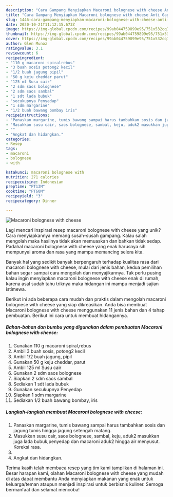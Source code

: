 ```yaml
---
description: "Cara Gampang Menyiapkan Macaroni bolognese with cheese Anti Gagal"
title: "Cara Gampang Menyiapkan Macaroni bolognese with cheese Anti Gagal"
slug: 1446-cara-gampang-menyiapkan-macaroni-bolognese-with-cheese-anti-gagal
date: 2020-10-21T11:12:15.673Z
image: https://img-global.cpcdn.com/recipes/99ab044759899e95/751x532cq70/macaroni-bolognese-with-cheese-foto-resep-utama.jpg
thumbnail: https://img-global.cpcdn.com/recipes/99ab044759899e95/751x532cq70/macaroni-bolognese-with-cheese-foto-resep-utama.jpg
cover: https://img-global.cpcdn.com/recipes/99ab044759899e95/751x532cq70/macaroni-bolognese-with-cheese-foto-resep-utama.jpg
author: Glen Munoz
ratingvalue: 3.1
reviewcount: 6
recipeingredient:
- "110 g macaroni spiralrebus"
- "3 buah sosis potong2 kecil"
- "1/2 buah jagung pipil"
- "50 g keju cheddar parut"
- "125 ml Susu cair"
- "2 sdm saos bolognese"
- "2 sdm saos sambal"
- "1 sdt lada bubuk"
- "secukupnya Penyedap"
- "1 sdm margarine"
- "1/2 buah bawang bombay iris"
recipeinstructions:
- "Panaskan margarine, tumis bawang sampai harus tambahkan sosis dan jagung tumis hingga jagung setengah matang."
- "Masukkan susu cair, saos bolognese, sambal, keju, aduk2 masukkan juga lada bubuk,penyedap dan macaroni aduk2 hingga air menyusut. Koreksi rasa."
- ""
- "Angkat dan hidangkan."
categories:
- Resep
tags:
- macaroni
- bolognese
- with

katakunci: macaroni bolognese with 
nutrition: 271 calories
recipecuisine: Indonesian
preptime: "PT13M"
cooktime: "PT60M"
recipeyield: "3"
recipecategory: Dinner

---
```



![Macaroni bolognese with cheese](https://img-global.cpcdn.com/recipes/99ab044759899e95/751x532cq70/macaroni-bolognese-with-cheese-foto-resep-utama.jpg)

Lagi mencari inspirasi resep macaroni bolognese with cheese yang unik? Cara menyiapkannya memang susah-susah gampang. Kalau salah mengolah maka hasilnya tidak akan memuaskan dan bahkan tidak sedap. Padahal macaroni bolognese with cheese yang enak harusnya sih mempunyai aroma dan rasa yang mampu memancing selera kita.



Banyak hal yang sedikit banyak berpengaruh terhadap kualitas rasa dari macaroni bolognese with cheese, mulai dari jenis bahan, kedua pemilihan bahan segar sampai cara mengolah dan menyajikannya. Tak perlu pusing kalau ingin menyiapkan macaroni bolognese with cheese enak di rumah, karena asal sudah tahu triknya maka hidangan ini mampu menjadi sajian istimewa.


Berikut ini ada beberapa cara mudah dan praktis dalam mengolah macaroni bolognese with cheese yang siap dikreasikan. Anda bisa membuat Macaroni bolognese with cheese menggunakan 11 jenis bahan dan 4 tahap pembuatan. Berikut ini cara untuk membuat hidangannya.

<!--inarticleads1-->

##### Bahan-bahan dan bumbu yang digunakan dalam pembuatan Macaroni bolognese with cheese:

1. Gunakan 110 g macaroni spiral,rebus
1. Ambil 3 buah sosis, potong2 kecil
1. Ambil 1/2 buah jagung, pipil
1. Gunakan 50 g keju cheddar, parut
1. Ambil 125 ml Susu cair
1. Gunakan 2 sdm saos bolognese
1. Siapkan 2 sdm saos sambal
1. Sediakan 1 sdt lada bubuk
1. Gunakan secukupnya Penyedap
1. Siapkan 1 sdm margarine
1. Sediakan 1/2 buah bawang bombay, iris




<!--inarticleads2-->

##### Langkah-langkah membuat Macaroni bolognese with cheese:

1. Panaskan margarine, tumis bawang sampai harus tambahkan sosis dan jagung tumis hingga jagung setengah matang.
1. Masukkan susu cair, saos bolognese, sambal, keju, aduk2 masukkan juga lada bubuk,penyedap dan macaroni aduk2 hingga air menyusut. Koreksi rasa.
1. 
1. Angkat dan hidangkan.




Terima kasih telah membaca resep yang tim kami tampilkan di halaman ini. Besar harapan kami, olahan Macaroni bolognese with cheese yang mudah di atas dapat membantu Anda menyiapkan makanan yang enak untuk keluarga/teman ataupun menjadi inspirasi untuk berbisnis kuliner. Semoga bermanfaat dan selamat mencoba!
